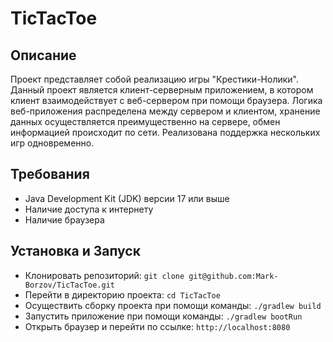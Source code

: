 # TicTacToe

## Описание

Проект представляет собой реализацию игры "Крестики-Нолики". Данный проект является клиент-серверным приложением, в котором клиент взаимодействует с веб-сервером при помощи браузера. Логика веб-приложения распределена между сервером и клиентом, хранение данных осуществляется преимущественно на сервере, обмен информацией происходит по сети. Реализована поддержка нескольких игр одновременно.


## Требования

- Java Development Kit (JDK) версии 17 или выше
- Наличие доступа к интернету
- Наличие браузера

## Установка и Запуск

- Клонировать репозиторий: `git clone git@github.com:Mark-Borzov/TicTacToe.git`
- Перейти в директорию проекта: `cd TicTacToe`
- Осуществить сборку проекта при помощи команды: `./gradlew build`
- Запустить приложение при помощи команды: `./gradlew bootRun`
- Открыть браузер и перейти по ссылке: `http://localhost:8080`